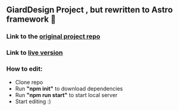 <h2>GiardDesign Project , but rewritten to Astro framework 🚀</h2>

<h3>Link to the <a href="https://github.com/krystiano13/rtask">original project repo</a></h3>

<h3>Link to <a href="https://github.com/krystiano13/astro_rtask">live version</a></h3>

<h3>How to edit:</h3>
<ul>
    <li>Clone repo</li>
    <li>Run <b>"npm init"</b> to download dependencies</li>
    <li>Run <b>"npm run start"</b> to start local server</li>
    <li>Start editing :)</li>
</ul>
